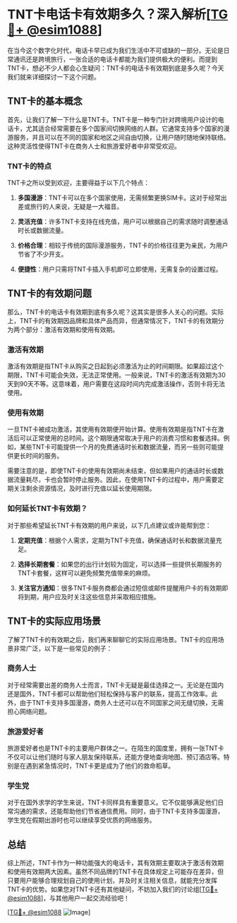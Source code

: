 # TNT卡电话卡有效期多久？深入解析[[TG💪+ @esim1088](https://t.me/s/esim1088)]

在当今这个数字化时代，电话卡早已成为我们生活中不可或缺的一部分。无论是日常通讯还是跨境旅行，一张合适的电话卡都能为我们提供极大的便利。而提到TNT卡，想必不少人都会心生疑问：TNT卡的电话卡有效期到底是多久呢？今天我们就来详细探讨一下这个问题。

## TNT卡的基本概念

首先，让我们了解一下什么是TNT卡。TNT卡是一种专门针对跨境用户设计的电话卡，尤其适合经常需要在多个国家间切换网络的人群。它通常支持多个国家的漫游服务，并且可以在不同的国家和地区之间自由切换，让用户随时随地保持联络。这种灵活性使得TNT卡在商务人士和旅游爱好者中非常受欢迎。

### TNT卡的特点

TNT卡之所以受到欢迎，主要得益于以下几个特点：

1. **多国漫游**：TNT卡可以在多个国家使用，无需频繁更换SIM卡。这对于经常出差或旅行的人来说，无疑是一大福音。
   
2. **灵活充值**：许多TNT卡支持在线充值，用户可以根据自己的需求随时调整通话时长或数据流量。

3. **价格合理**：相较于传统的国际漫游服务，TNT卡的价格往往更为亲民，为用户节省了不少开支。

4. **便捷性**：用户只需将TNT卡插入手机即可立即使用，无需复杂的设置过程。

## TNT卡的有效期问题

那么，TNT卡的电话卡有效期到底有多久呢？这其实是很多人关心的问题。实际上，TNT卡的有效期因品牌和具体产品而异，但通常情况下，TNT卡的有效期分为两个部分：激活有效期和使用有效期。

### 激活有效期

激活有效期是指TNT卡从购买之日起到必须激活为止的时间期限。如果超过这个期限，TNT卡可能会失效，无法正常使用。一般来说，TNT卡的激活有效期为30天到90天不等。这意味着，用户需要在这段时间内完成激活操作，否则卡将无法使用。

### 使用有效期

一旦TNT卡被成功激活，其使用有效期便开始计算。使用有效期是指TNT卡在激活后可以正常使用的总时间。这个期限通常取决于用户的消费习惯和套餐选择。例如，某些TNT卡可能提供一个月的免费通话时长和数据流量，而另一些则可能提供更长时间的服务。

需要注意的是，即使TNT卡的使用有效期尚未结束，但如果用户的通话时长或数据流量耗尽，卡也会暂时停止服务。因此，在使用TNT卡的过程中，用户需要定期关注剩余资源情况，及时进行充值以延长使用期限。

### 如何延长TNT卡有效期？

对于那些希望延长TNT卡有效期的用户来说，以下几点建议或许能帮到您：

1. **定期充值**：根据个人需求，定期为TNT卡充值，确保通话时长和数据流量充足。

2. **选择长期套餐**：如果您的出行计划较为固定，可以选择一些提供长期服务的TNT卡套餐，这样可以避免频繁充值带来的麻烦。

3. **关注官方通知**：很多TNT卡服务商都会通过短信或邮件提醒用户卡的有效期即将到期，用户应及时关注这些信息并采取相应措施。

## TNT卡的实际应用场景

了解了TNT卡的有效期之后，我们再来聊聊它的实际应用场景。TNT卡的应用场景非常广泛，以下是一些常见的例子：

### 商务人士

对于经常需要出差的商务人士而言，TNT卡无疑是最佳选择之一。无论是在国内还是国外，TNT卡都可以帮助他们轻松保持与客户的联系，提高工作效率。此外，由于TNT卡支持多国漫游，商务人士还可以在不同国家之间无缝切换，无需担心网络问题。

### 旅游爱好者

旅游爱好者也是TNT卡的主要用户群体之一。在陌生的国度里，拥有一张TNT卡不仅可以让他们随时与家人朋友保持联系，还能方便地查询地图、预订酒店等。特别是在遇到紧急情况时，TNT卡更是成为了他们的救命稻草。

### 学生党

对于在国外求学的学生来说，TNT卡同样具有重要意义。它不仅能够满足他们日常沟通的需求，还能帮助他们节省通信费用。同时，由于TNT卡支持多国漫游，学生党在假期出游时也可以继续享受优质的网络服务。

## 总结

综上所述，TNT卡作为一种功能强大的电话卡，其有效期主要取决于激活有效期和使用有效期两大因素。虽然不同品牌的TNT卡在具体规定上可能存在差异，但只要用户能够合理规划自己的使用计划，并及时关注相关信息，就能充分发挥TNT卡的优势。如果您对TNT卡还有其他疑问，不妨加入我们的讨论组[[TG💪+ @esim1088](https://t.me/s/esim1088)]，与其他用户一起交流经验吧！

[[TG💪+ @esim1088](https://t.me/s/esim1088) ![Image](https://i.postimg.cc/4NQfJmqS/Snipaste-2025-05-13-00-14-12.png)]